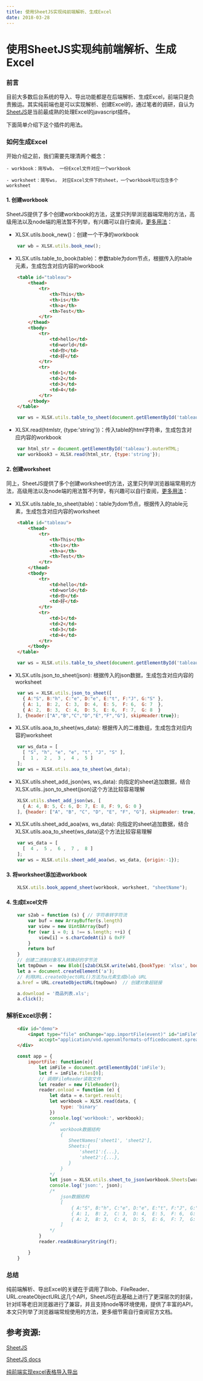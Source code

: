 ```yaml
---
title: 使用SheetJS实现纯前端解析、生成Excel
date: 2018-03-28
---
```


# 使用SheetJS实现纯前端解析、生成Excel


### 前言

目前大多数后台系统的导入、导出功能都是在后端解析、生成Excel，前端只是负责搬运。其实纯前端也是可以实现解析、创建Excel的，通过笔者的调研，自认为[SheetJS](https://github.com/SheetJS/js-xlsx)是当前最成熟的处理Excel的javascript插件。

下面简单介绍下这个插件的用法。

### 如何生成Excel

开始介绍之前，我们需要先理清两个概念：

    - workbook：简写wb， 一份Excel文件对应一个workbook
    
    - worksheet：简写ws， 对应Excel文件下的sheet，一个workbook可以包含多个worksheet

#### 1. 创建workbook

SheetJS提供了多个创建workbook的方法，这里只列举浏览器端常用的方法，高级用法以及node端的用法暂不列举，有兴趣可以自行查阅，[更多用法](https://sheetjs.gitbooks.io/docs/#parsing-workbooks)：

- XLSX.utils.book_new()：创建一个干净的workbook

```javascript
    var wb = XLSX.utils.book_new();
```

- XLSX.utils.table_to_book(table)：参数table为dom节点，根据传入的table元素，生成包含对应内容的workbook

```html
    <table id="tableau">
    	<thead>
    		<tr>
    			<th>This</th>
    			<th>is</th>
    			<th>a</th>
    			<th>Test</th>
    		</tr>
    	</thead>
    	<tbody>
    		<tr>
    			<td>hello</td>
    			<td>world</td>
    			<td>你</td>
    			<td>好</td>
    		</tr>
    		<tr>
    			<td>1</td>
    			<td>2</td>
    			<td>3</td>
    			<td>4</td>
    		</tr>
    	</tbody>
    </table>
```

```javascript
    var ws = XLSX.utils.table_to_sheet(document.getElementById('tableau'));
```

- XLSX.read(htmlstr, {type:'string'})：传入table的html字符串，生成包含对应内容的workbook

```javascript
    var html_str = document.getElementById('tableau').outerHTML;
	var workbook3 = XLSX.read(html_str, {type:'string'});
```

#### 2. 创建worksheet

同上，SheetJS提供了多个创建worksheet的方法，这里只列举浏览器端常用的方法，高级用法以及node端的用法暂不列举，有兴趣可以自行查阅，[更多用法](https://sheetjs.gitbooks.io/docs/#writing-functions)：

- XLSX.utils.table_to_sheet(table)：table为dom节点，根据传入的table元素，生成包含对应内容的worksheet
```html
    <table id="tableau">
    	<thead>
    		<tr>
    			<th>This</th>
    			<th>is</th>
    			<th>a</th>
    			<th>Test</th>
    		</tr>
    	</thead>
    	<tbody>
    		<tr>
    			<td>hello</td>
    			<td>world</td>
    			<td>你</td>
    			<td>好</td>
    		</tr>
    		<tr>
    			<td>1</td>
    			<td>2</td>
    			<td>3</td>
    			<td>4</td>
    		</tr>
    	</tbody>
    </table>
```

```javascript
    var ws = XLSX.utils.table_to_sheet(document.getElementById('tableau'));
```

- XLSX.utils.json_to_sheet(json): 根据传入的json数据，生成包含对应内容的worksheet

```javascript
    var ws = XLSX.utils.json_to_sheet([
      { A:"S", B:"h", C:"e", D:"e", E:"t", F:"J", G:"S" },
      { A: 1,  B: 2,  C: 3,  D: 4,  E: 5,  F: 6,  G: 7  },
      { A: 2,  B: 3,  C: 4,  D: 5,  E: 6,  F: 7,  G: 8  }
    ], {header:["A","B","C","D","E","F","G"], skipHeader:true});
```

- XLSX.utils.aoa_to_sheet(ws_data): 根据传入的二维数组，生成包含对应内容的worksheet

```javascript
    var ws_data = [
      [ "S", "h", "e", "e", "t", "J", "S" ],
      [  1 ,  2 ,  3 ,  4 ,  5 ]
    ];
    var ws = XLSX.utils.aoa_to_sheet(ws_data);
```
- XLSX.utils.sheet_add_json(ws, ws_data): 向指定的sheet追加数据，结合XLSX.utils..json_to_sheet(json)这个方法比较容易理解

```javascript
    XLSX.utils.sheet_add_json(ws, [
      { A: 4, B: 5, C: 6, D: 7, E: 8, F: 9, G: 0 }
    ], {header: ["A", "B", "C", "D", "E", "F", "G"], skipHeader: true, origin: -1});
```

- XLSX.utils.sheet_add_aoa(ws, ws_data): 向指定的sheet追加数据，结合XLSX.utils.aoa_to_sheet(ws_data)这个方法比较容易理解

```javascript
    var ws_data = [
      [  4 ,  5 ,  6 ,  7 ,  8 ]
    ];
    var ws = XLSX.utils.sheet_add_aoa(ws, ws_data, {origin:-1});
```

#### 3. 将worksheet添加进workbook

```javascript
    XLSX.utils.book_append_sheet(workbook, worksheet, "sheetName");
```

#### 4. 生成Excel文件

```javascript
    var s2ab = function (s) { // 字符串转字符流
		var buf = new ArrayBuffer(s.length)
		var view = new Uint8Array(buf)
		for (var i = 0; i !== s.length; ++i) {
			view[i] = s.charCodeAt(i) & 0xFF
		}
		return buf
	}
	// 创建二进制对象写入转换好的字节流
	let tmpDown =  new Blob([s2ab(XLSX.write(wb1,{bookType: 'xlsx', bookSST: false, type: 'binary'} ))], {type: ''}) 
	let a = document.createElement('a');
	// 利用URL.createObjectURL()方法为a元素生成blob URL
	a.href = URL.createObjectURL(tmpDown)  // 创建对象超链接

	a.download = '商品列表.xls';
	a.click();
```

### 解析Excel示例：

```html
    <div id="demo">
        <input type="file" onChange="app.importFile(event)" id="imFile"
            accept="application/vnd.openxmlformats-officedocument.spreadsheetml.sheet, application/vnd.ms-excel"/>
    </div>
```

```javascript
    const app = {	
        importFile: function(e){
            let imFile = document.getElementById('imFile');
            let f = imFile.files[0];
            // 调用FileReader读取文件
            let reader = new FileReader();
            reader.onload = function (e) {
                let data = e.target.result;
                let workbook = XLSX.read(data, {
                    type: 'binary'
                })
                console.log('workbook:', workbook);
                /*
                    workbook数据结构
                    {
                       SheetNames['sheet1', 'sheet2'],
                       Sheets:{
                           'sheet1':{...},
                           'sheet2':{...},
                       }
                    }
                */
                let json = XLSX.utils.sheet_to_json(workbook.Sheets[workbook.SheetNames[0]]);
                console.log('json:', json);
                /*
                    json数据结构
                    [
                        { A:"S", B:"h", C:"e", D:"e", E:"t", F:"J", G:"S" },
                        { A: 1,  B: 2,  C: 3,  D: 4,  E: 5,  F: 6,  G: 7  },
                        { A: 2,  B: 3,  C: 4,  D: 5,  E: 6,  F: 7,  G: 8  }
                    ]
                */
            }
            reader.readAsBinaryString(f);

        }
    }
```

### 总结
纯前端解析、导出Excel的关键在于调用了Blob、FileReader、URL.createObjectURL这几个API，SheetJS在此基础上进行了更深层次的封装，针对IE等老旧浏览器进行了兼容，并且支持node等环境使用，提供了丰富的API，本文只列举了浏览器端常规使用的方法，更多细节需自行查阅官方文档。

## 参考资源:
[SheetJS](https://github.com/SheetJS/js-xlsx)

[SheetJS docs](https://sheetjs.gitbooks.io/docs/#sheetjs-js-xlsx)

[纯前端实现excel表格导入导出](https://segmentfault.com/a/1190000011057149)


